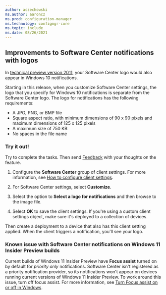 ```yaml
---
author: aczechowski
ms.author: aaroncz
ms.prod: configuration-manager
ms.technology: configmgr-core
ms.topic: include
ms.date: 08/26/2021
---
```


## <a name="bkmk_notify"></a> Improvements to Software Center notifications with logos

<!--4993167-->

In [technical preview version 2011](../../../2020/technical-preview-2011.md#bkmk_notify), your Software Center logo would also appear in Windows 10 notifications.

Starting in this release, when you customize Software Center settings, the logo that you specify for Windows 10 notifications is separate from the Software Center logo. The logo for notifications has the following requirements:

- A JPG, PNG, or BMP file
- Square aspect ratio, with minimum dimensions of 90 x 90 pixels and maximum dimensions of 125 x 125 pixels
- A maximum size of 750 KB
- No spaces in the file name

### Try it out!

Try to complete the tasks. Then send [Feedback](../../../../understand/product-feedback.md) with your thoughts on the feature.

1. Configure the **Software Center** group of client settings. For more information, see [How to configure client settings](../../../../clients/deploy/configure-client-settings.md).

1. For Software Center settings, select **Customize**.

1. Select the option to **Select a logo for notifications** and then browse to the image file.

1. Select **OK** to save the client settings. If you're using a custom client settings object, make sure it's deployed to a collection of devices.

Then create a deployment to a device that also has this client setting applied. When the client triggers a notification, you'll see your logo.

### Known issue with Software Center notifications on Windows 11 Insider Preview builds

<!-- 10610910 -->

Current builds of Windows 11 Insider Preview have **Focus assist** turned on by default for _priority only_ notifications. Software Center isn't registered as a priority notification provider, so its notifications won't appear on devices running current versions of Windows 11 Insider Preview. To work around this issue, turn off focus assist. For more information, see [Turn Focus assist on or off in Windows](https://support.microsoft.com/windows/turn-focus-assist-on-or-off-in-windows-5492a638-b5a3-1ee0-0c4f-5ae044450e09).
